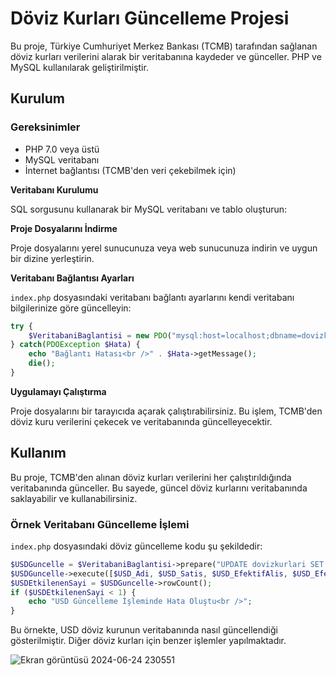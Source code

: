 
# Döviz Kurları Güncelleme Projesi

Bu proje, Türkiye Cumhuriyet Merkez Bankası (TCMB) tarafından sağlanan döviz kurları verilerini alarak bir veritabanına kaydeder ve günceller. PHP ve MySQL kullanılarak geliştirilmiştir.

## Kurulum

### Gereksinimler

- PHP 7.0 veya üstü
- MySQL veritabanı
- İnternet bağlantısı (TCMB'den veri çekebilmek için)

 **Veritabanı Kurulumu**

   SQL sorgusunu kullanarak bir MySQL veritabanı ve tablo oluşturun:


**Proje Dosyalarını İndirme**

   Proje dosyalarını yerel sunucunuza veya web sunucunuza indirin ve uygun bir dizine yerleştirin.

**Veritabanı Bağlantısı Ayarları**

   `index.php` dosyasındaki veritabanı bağlantı ayarlarını kendi veritabanı bilgilerinize göre güncelleyin:

   ```php
   try {
       $VeritabaniBaglantisi = new PDO("mysql:host=localhost;dbname=dovizkurlari;charset=UTF8", "root", "9900");
   } catch(PDOException $Hata) {
       echo "Bağlantı Hatası<br />" . $Hata->getMessage();
       die();
   }
   ```

**Uygulamayı Çalıştırma**

   Proje dosyalarını bir tarayıcıda açarak çalıştırabilirsiniz. Bu işlem, TCMB'den döviz kuru verilerini çekecek ve veritabanında güncelleyecektir.

## Kullanım

Bu proje, TCMB'den alınan döviz kurları verilerini her çalıştırıldığında veritabanında günceller. Bu sayede, güncel döviz kurlarını veritabanında saklayabilir ve kullanabilirsiniz.

### Örnek Veritabanı Güncelleme İşlemi

`index.php` dosyasındaki döviz güncelleme kodu şu şekildedir:

```php
$USDGuncelle = $VeritabaniBaglantisi->prepare("UPDATE dovizkurlari SET adi = ?, satis = ?, efektifalis = ?, efektifsatis = ?, guncellemezamani = ? WHERE kodu = ?");
$USDGuncelle->execute([$USD_Adi, $USD_Satis, $USD_EfektifAlis, $USD_EfektifSatis, $ZamanaDamgasi, $USD_KisaAdi]);
$USDEtkilenenSayi = $USDGuncelle->rowCount();
if ($USDEtkilenenSayi < 1) {
    echo "USD Güncelleme İşleminde Hata Oluştu<br />";
}
```

Bu örnekte, USD döviz kurunun veritabanında nasıl güncellendiği gösterilmiştir. Diğer döviz kurları için benzer işlemler yapılmaktadır.


![Ekran görüntüsü 2024-06-24 230551](https://github.com/Deryaglmz/DovuzKurlariBotUygulamasi/assets/129391768/76ad9d28-7bff-4129-bf18-2166921e2eef)
